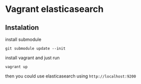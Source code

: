 # Vagrant elasticasearch

## Instalation

install submodule

	git submodule update --init

install vagrant and just run

	vagrant up

then you could use elasticasearch using `http://localhost:9200`